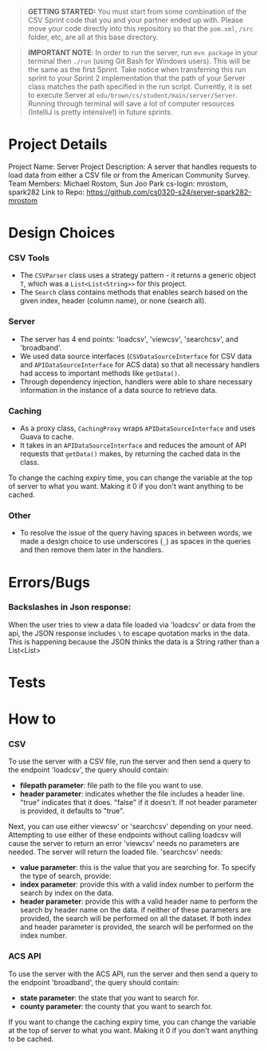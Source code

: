 > **GETTING STARTED:** You must start from some combination of the CSV Sprint code that you and your partner ended up with. Please move your code directly into this repository so that the `pom.xml`, `/src` folder, etc, are all at this base directory.

> **IMPORTANT NOTE**: In order to run the server, run `mvn package` in your terminal then `./run` (using Git Bash for Windows users). This will be the same as the first Sprint. Take notice when transferring this run sprint to your Sprint 2 implementation that the path of your Server class matches the path specified in the run script. Currently, it is set to execute Server at `edu/brown/cs/student/main/server/Server`. Running through terminal will save a lot of computer resources (IntelliJ is pretty intensive!) in future sprints.

# Project Details
Project Name: Server
Project Description: 
A server that handles requests to load data from either a CSV file or from the American Community Survey.
Team Members: Michael Rostom, Sun Joo Park
cs-login: mrostom, spark282
Link to Repo: https://github.com/cs0320-s24/server-spark282-mrostom

# Design Choices
### CSV Tools
- The `CSVParser` class uses a strategy pattern - it returns a generic object `T`, which was a `List<List<String>>` for this project.
- The `Search` class contains methods that enables search based on the given index, header (column name), or none (search all).


### Server
- The server has 4 end points: 'loadcsv', 'viewcsv', 'searchcsv', and 'broadband'. 
- We used data source interfaces (`CSVDataSourceInterface` for CSV data and `APIDataSourceInterface` for ACS data) so that all necessary handlers had access to important methods like `getData()`. 
- Through dependency injection, handlers were able to share necessary information in the instance of a data source to retrieve data.

### Caching
- As a proxy class, `CachingProxy` wraps `APIDataSourceInterface` and uses Guava to cache.
- It takes in an `APIDataSourceInterface` and reduces the amount of API requests that `getData()` makes, by returning the cached data in the class.

To change the caching expiry time, you can change the variable at the top of server to what you want. Making it 0 if you don't want anything to be cached.
### Other
- To resolve the issue of the query having spaces in between words, we made a design choice to use underscores (`_`) as spaces in the queries and then remove them later in the handlers.

# Errors/Bugs
### Backslashes in Json response: 
When the user tries to view a data file loaded via 'loadcsv' or data from the api, the JSON response includes `\` to escape quotation marks in the data.
This is happening because the JSON thinks the data is a String rather than a List<List<String>>
# Tests

# How to
### CSV
To use the server with a CSV file, run the server and then send a query to the endpoint 'loadcsv', the query should contain:
- **filepath parameter**: file path to the file you want to use.
- **header parameter**: indicates whether the file includes a header line. "true" indicates that it does. "false" if it doesn't.
  If not header parameter is provided, it defaults to "true".

Next, you can use either viewcsv' or 'searchcsv' depending on your need. Attempting to use either of these endpoints without calling loadcsv will cause the server to return an error
'viewcsv' needs no parameters are needed. The server will return the loaded file.
'searchcsv' needs:
- **value parameter**: this is the value that you are searching for.
  To specify the type of search, provide:
- **index parameter**: provide this with a valid index number to perform the search by index on the data.
- **header parameter**: provide this with a valid header name to perform the search by header name on the data.
  if neither of these parameters are provided, the search will be performed on all the dataset.
  If both index and header parameter is provided, the search will be performed on the index number.

### ACS API
To use the server with the ACS API, run the server and then send a query to the endpoint 'broadband', the query should contain:
- **state parameter**: the state that you want to search for.
- **county parameter**: the county that you want to search for.

If you want to change the caching expiry time, you can change the variable at the top of server to what you want. Making it 0 if you don't want anything to be cached.
